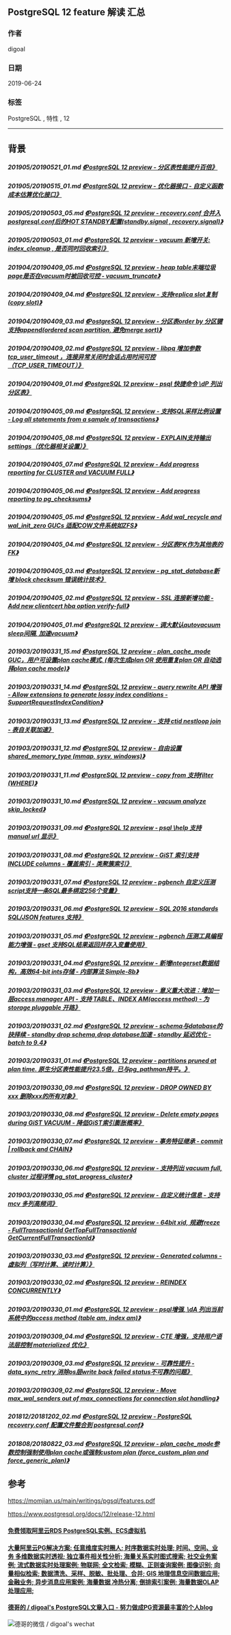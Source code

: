 ## PostgreSQL 12 feature 解读  汇总 
                
### 作者                
digoal                
                
### 日期                
2019-06-24                
                
### 标签                
PostgreSQL , 特性 , 12    
                
----                
                
## 背景      
  
##### 201905/20190521_01.md   [《PostgreSQL 12 preview - 分区表性能提升百倍》](../201905/20190521_01.md)    
##### 201905/20190515_01.md   [《PostgreSQL 12 preview - 优化器接口 - 自定义函数成本估算优化接口》](../201905/20190515_01.md)    
##### 201905/20190503_05.md   [《PostgreSQL 12 preview - recovery.conf 合并入 postgresql.conf后的HOT STANDBY配置(standby.signal , recovery.signal)》](../201905/20190503_05.md)    
##### 201905/20190503_01.md   [《PostgreSQL 12 preview - vacuum 新增开关: index_cleanup , 是否同时回收索引》](../201905/20190503_01.md)    
##### 201904/20190409_05.md   [《PostgreSQL 12 preview - heap table末端垃圾page是否在vacuum时被回收可控 - vacuum_truncate》](../201904/20190409_05.md)    
##### 201904/20190409_04.md   [《PostgreSQL 12 preview - 支持replica slot复制(copy slot)》](../201904/20190409_04.md)    
##### 201904/20190409_03.md   [《PostgreSQL 12 preview - 分区表order by 分区键支持append(ordered scan partition, 避免merge sort)》](../201904/20190409_03.md)    
##### 201904/20190409_02.md   [《PostgreSQL 12 preview - libpq 增加参数 tcp_user_timeout ，连接异常关闭时会话占用时间可控（TCP_USER_TIMEOUT）》](../201904/20190409_02.md)    
##### 201904/20190409_01.md   [《PostgreSQL 12 preview - psql 快捷命令 \\dP 列出分区表》](../201904/20190409_01.md)    
##### 201904/20190405_09.md   [《PostgreSQL 12 preview - 支持SQL采样比例设置 - Log all statements from a sample of transactions》](../201904/20190405_09.md)    
##### 201904/20190405_08.md   [《PostgreSQL 12 preview - EXPLAIN支持输出settings（优化器相关设置）》](../201904/20190405_08.md)    
##### 201904/20190405_07.md   [《PostgreSQL 12 preview - Add progress reporting for CLUSTER and VACUUM FULL》](../201904/20190405_07.md)    
##### 201904/20190405_06.md   [《PostgreSQL 12 preview - Add progress reporting to pg_checksums》](../201904/20190405_06.md)    
##### 201904/20190405_05.md   [《PostgreSQL 12 preview - Add wal_recycle and wal_init_zero GUCs 适配COW文件系统如ZFS》](../201904/20190405_05.md)    
##### 201904/20190405_04.md   [《PostgreSQL 12 preview - 分区表PK作为其他表的FK》](../201904/20190405_04.md)    
##### 201904/20190405_03.md   [《PostgreSQL 12 preview - pg_stat_database新增 block checksum 错误统计技术》](../201904/20190405_03.md)    
##### 201904/20190405_02.md   [《PostgreSQL 12 preview - SSL 连接新增功能 - Add new clientcert hba option verify-full》](../201904/20190405_02.md)    
##### 201904/20190405_01.md   [《PostgreSQL 12 preview - 调大默认autovacuum sleep间隔, 加速vacuum》](../201904/20190405_01.md)    
##### 201903/20190331_15.md   [《PostgreSQL 12 preview - plan_cache_mode GUC，用户可设置plan cache模式. (每次生成plan OR 使用重复plan OR 自动选择plan cache mode)》](../201903/20190331_15.md)    
##### 201903/20190331_14.md   [《PostgreSQL 12 preview - query rewrite API 增强 - Allow extensions to generate lossy index conditions - SupportRequestIndexCondition》](../201903/20190331_14.md)    
##### 201903/20190331_13.md   [《PostgreSQL 12 preview - 支持 ctid nestloop join - 表自关联加速》](../201903/20190331_13.md)    
##### 201903/20190331_12.md   [《PostgreSQL 12 preview - 自由设置 shared_memory_type (mmap, sysv, windows)》](../201903/20190331_12.md)    
##### 201903/20190331_11.md   [《PostgreSQL 12 preview - copy from 支持filter (WHERE)》](../201903/20190331_11.md)    
##### 201903/20190331_10.md   [《PostgreSQL 12 preview - vacuum analyze skip_locked》](../201903/20190331_10.md)    
##### 201903/20190331_09.md   [《PostgreSQL 12 preview - psql \\help 支持manual url 显示》](../201903/20190331_09.md)    
##### 201903/20190331_08.md   [《PostgreSQL 12 preview - GiST 索引支持INCLUDE columns - 覆盖索引 - 类聚簇索引》](../201903/20190331_08.md)    
##### 201903/20190331_07.md   [《PostgreSQL 12 preview - pgbench 自定义压测script支持一条SQL最多绑定256个变量》](../201903/20190331_07.md)    
##### 201903/20190331_06.md   [《PostgreSQL 12 preview - SQL 2016 standards SQL/JSON features 支持》](../201903/20190331_06.md)    
##### 201903/20190331_05.md   [《PostgreSQL 12 preview - pgbench 压测工具编程能力增强 - gset 支持SQL结果返回并存入变量使用》](../201903/20190331_05.md)    
##### 201903/20190331_04.md   [《PostgreSQL 12 preview - 新增integerset数据结构，高效64-bit ints存储 - 内部算法 Simple-8b》](../201903/20190331_04.md)    
##### 201903/20190331_03.md   [《PostgreSQL 12 preview - 意义重大改进：增加一层access manager API - 支持 TABLE、INDEX AM(access method) - 为storage  pluggable 开路》](../201903/20190331_03.md)    
##### 201903/20190331_02.md   [《PostgreSQL 12 preview - schema与database的抉择续 - standby drop schema,drop database加速 - standby 延迟优化 - batch to 9.4》](../201903/20190331_02.md)    
##### 201903/20190331_01.md   [《PostgreSQL 12 preview - partitions pruned at plan time. 原生分区表性能提升23.5倍，已与pg_pathman持平。》](../201903/20190331_01.md)    
##### 201903/20190330_09.md   [《PostgreSQL 12 preview - DROP OWNED BY xxx 删除xxx的所有对象》](../201903/20190330_09.md)    
##### 201903/20190330_08.md   [《PostgreSQL 12 preview - Delete empty pages during GiST VACUUM - 降低GiST索引膨胀概率》](../201903/20190330_08.md)    
##### 201903/20190330_07.md   [《PostgreSQL 12 preview - 事务特征继承 - commit | rollback and CHAIN》](../201903/20190330_07.md)    
##### 201903/20190330_06.md   [《PostgreSQL 12 preview - 支持列出 vacuum full, cluster 过程详情  pg_stat_progress_cluster》](../201903/20190330_06.md)    
##### 201903/20190330_05.md   [《PostgreSQL 12 preview - 自定义统计信息 - 支持mcv 多列高频词》](../201903/20190330_05.md)    
##### 201903/20190330_04.md   [《PostgreSQL 12 preview - 64bit xid, 规避freeze - FullTransactionId GetTopFullTransactionId GetCurrentFullTransactionId》](../201903/20190330_04.md)    
##### 201903/20190330_03.md   [《PostgreSQL 12 preview - Generated columns - 虚拟列（写时计算、读时计算）》](../201903/20190330_03.md)    
##### 201903/20190330_02.md   [《PostgreSQL 12 preview - REINDEX CONCURRENTLY》](../201903/20190330_02.md)    
##### 201903/20190330_01.md   [《PostgreSQL 12 preview - psql增强, \\dA 列出当前系统中的access method (table am, index am)》](../201903/20190330_01.md)    
##### 201903/20190309_04.md   [《PostgreSQL 12 preview - CTE 增强，支持用户语法层控制 materialized 优化》](../201903/20190309_04.md)    
##### 201903/20190309_03.md   [《PostgreSQL 12 preview - 可靠性提升 - data_sync_retry 消除os层write back failed status不可靠的问题》](../201903/20190309_03.md)    
##### 201903/20190309_02.md   [《PostgreSQL 12 preview - Move max_wal_senders out of max_connections for connection slot handling》](../201903/20190309_02.md)    
##### 201812/20181202_02.md   [《PostgreSQL 12 preview - PostgreSQL recovery.conf 配置文件整合到 postgresql.conf》](../201812/20181202_02.md)    
##### 201808/20180822_03.md   [《PostgreSQL 12 preview - plan_cache_mode参数控制强制使用plan cache或强制custom plan (force_custom_plan and force_generic_plan)》](../201808/20180822_03.md)    
  
## 参考  
https://momjian.us/main/writings/pgsql/features.pdf  
    
https://www.postgresql.org/docs/12/release-12.html  
    
  
  
  
  
  
  
  
  
  
  
  
  
  
  
  
  
  
  
  
  
  
  
  
  
  
  
  
  
  
  
  
  
  
#### [免费领取阿里云RDS PostgreSQL实例、ECS虚拟机](https://www.aliyun.com/database/postgresqlactivity "57258f76c37864c6e6d23383d05714ea")
  
  
#### [大量阿里云PG解决方案: 任意维度实时圈人; 时序数据实时处理; 时间、空间、业务 多维数据实时透视; 独立事件相关性分析; 海量关系实时图式搜索; 社交业务案例; 流式数据实时处理案例; 物联网; 全文检索; 模糊、正则查询案例; 图像识别; 向量相似检索; 数据清洗、采样、脱敏、批处理、合并; GIS 地理信息空间数据应用; 金融业务; 异步消息应用案例; 海量数据 冷热分离; 倒排索引案例; 海量数据OLAP处理应用;](https://yq.aliyun.com/topic/118 "40cff096e9ed7122c512b35d8561d9c8")
  
  
#### [德哥的 / digoal's PostgreSQL文章入口 - 努力做成PG资源最丰富的个人blog](https://github.com/digoal/blog/blob/master/README.md "22709685feb7cab07d30f30387f0a9ae")
  
  
![德哥的微信 / digoal's wechat](../pic/digoal_weixin.jpg "f7ad92eeba24523fd47a6e1a0e691b59")
  
